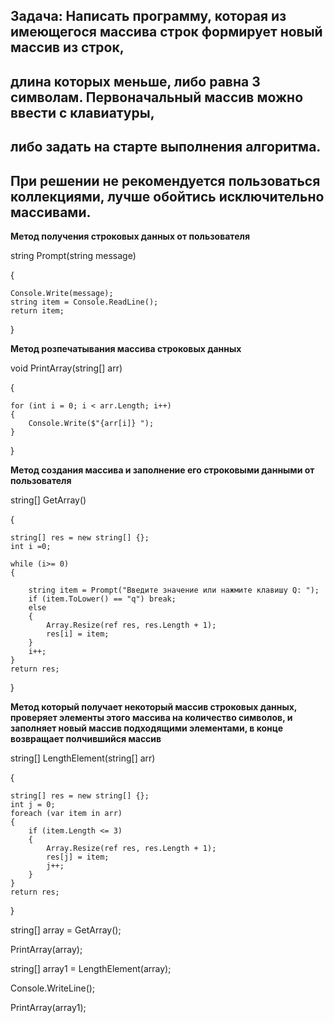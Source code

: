 ## Задача: Написать программу, которая из имеющегося массива строк формирует новый массив из строк,
## длина которых меньше, либо равна 3 символам. Первоначальный массив можно ввести с клавиатуры,
## либо задать на старте выполнения алгоритма.
## При решении не рекомендуется пользоваться коллекциями, лучше обойтись исключительно массивами.


**Метод получения строковых данных от пользователя**

string Prompt(string message)

{

    Console.Write(message);
    string item = Console.ReadLine();
    return item;
}

**Метод розпечатывания массива строковых данных**

void PrintArray(string[] arr)

{
    
    for (int i = 0; i < arr.Length; i++)
    {
        Console.Write($"{arr[i]} ");
    }
}

**Метод создания массива и заполнение его строковыми данными от пользователя**

string[] GetArray()

{

    string[] res = new string[] {};
    int i =0; 

    while (i>= 0)
    {
         
        string item = Prompt("Введите значение или нажмите клавишу Q: ");
        if (item.ToLower() == "q") break;
        else 
        {
            Array.Resize(ref res, res.Length + 1);
            res[i] = item;
        }
        i++;
    }  
    return res;
}

**Метод который получает некоторый массив строковых данных,
проверяет элементы этого массива на количество символов,
и заполняет новый массив подходящими элементами, в конце возвращает
полчившийся массив**

string[] LengthElement(string[] arr)

{

    string[] res = new string[] {};
    int j = 0;
    foreach (var item in arr)
    {
        if (item.Length <= 3)
        {
            Array.Resize(ref res, res.Length + 1);
            res[j] = item;
            j++;
        }
    }
    return res;
}

string[] array = GetArray();

PrintArray(array);

string[] array1 = LengthElement(array);

Console.WriteLine();

PrintArray(array1);